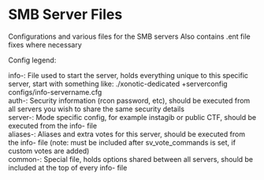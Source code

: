 # SMB Server Files
Configurations and various files for the SMB servers
Also contains .ent file fixes where necessary


Config legend:

info-: File used to start the server, holds everything unique to this specific server, start with something like: ./xonotic-dedicated +serverconfig configs/info-servername.cfg  
auth-: Security information (rcon password, etc), should be executed from all servers you wish to share the same security details  
server-: Mode specific config, for example instagib or public CTF, should be executed from the info- file  
aliases-: Aliases and extra votes for this server, should be executed from the info- file (note: must be included after sv_vote_commands is set, if custom votes are added)  
common-: Special file, holds options shared between all servers, should be included at the top of every info- file